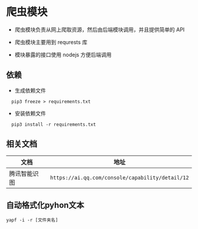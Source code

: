 # 爬虫模块

- 爬虫模块负责从网上爬取资源，然后由后端模块调用，并且提供简单的 API

- 爬虫模块主要用到 requrests 库

- 模块暴露的接口使用 nodejs 方便后端调用

## 依赖

- 生成依赖文件

```shell
  pip3 freeze > requirements.txt
```

- 安装依赖文件

```shell
  pip3 install -r requirements.txt
```

## 相关文档

| 文档         | 地址                                             |
| ------------ | ------------------------------------------------ |
| 腾讯智能识图 | `https://ai.qq.com/console/capability/detail/12` |

## 自动格式化pyhon文本

`yapf -i -r [文件夹名]`
